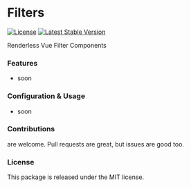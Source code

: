 # Filters
[![License](https://poser.pugx.org/laravel-enso/progress-bar/license)](https://packagist.org/packages/laravel-enso/progress-bar)
[![Latest Stable Version](https://poser.pugx.org/laravel-enso/progress-bar/version)](https://packagist.org/packages/laravel-enso/progress-bar)

Renderless Vue Filter Components

### Features

- soon

### Configuration & Usage

- soon

### Contributions

are welcome. Pull requests are great, but issues are good too.

### License

This package is released under the MIT license.